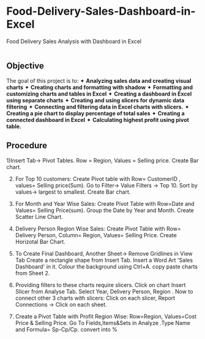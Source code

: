 # Food-Delivery-Sales-Dashboard-in-Excel
 Food Delivery Sales Analysis with Dashboard in Excel

![]()

 ## Objective
The goal of this project is to:
✦ **Analyzing sales data and creating visual charts**
✦ **Creating charts and formatting with shadow**
✦ **Formatting and customizing charts and tables in Excel**
✦ **Creating a dashboard in Excel using separate charts**
✦ **Creating and using slicers for dynamic data filtering**
✦ **Connecting and filtering data in Excel charts with slicers.**
✦ **Creating a pie chart to display percentage of total sales**
✦ **Creating a connected dashboard in Excel**
✦ **Calculating highest profit using pivot table.**

## Procedure

1)Insert Tab-> Pivot Tables. Row = Region, Values = Selling price. 
  Create Bar chart.
  
2) For Top 10 customers: Create Pivot table with Row= CustomerID , values= Selling price(Sum). Go to Filter-> Value Filters -> Top 10.
   Sort by values-> largest to smallest. Create Bar chart.
   
4) For Month and Year Wise Sales: Create Pivot Table with Row=Date and Values= Selling Price(sum). Group the Date by Year and Month. 
   Create Scatter Line Chart.
   
6) Delivery Person Region Wise Sales: Create Pivot Table with Row= Delivery Person, Column= Region, Values= Selling Price.
   Create Horizotal Bar Chart.

7) To Create Final Dashboard, Another Sheet-> Remove Gridlines in View Tab
   Create a rectangle shape from Insert Tab. Insert a Word Art 'Sales Dashboard' in it.
   Colour the background using Ctrl+A.
   copy paste charts from Sheet 2.
   
9)  Providing filters to these charts require slicers. Click on chart Insert Slicer from Analyse Tab.
    Select Year, Delivery Person, Region . Now to connect other 3 charts with slicers:
    Click on each slicer, Report Connections -> Click on each sheet. 

10) Create a Pivot Table with Profit Region Wise: Row=Region, Values=Cost Price & Selling Price. 
   Go To Fields,Items&Sets in Analyze .Type Name and Formula= Sp-Cp/Cp. convert into % 
